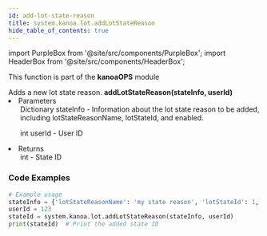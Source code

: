 ```yaml
---
id: add-lot-state-reason
title: system.kanoa.lot.addLotStateReason
hide_table_of_contents: true
---
```


import PurpleBox from '@site/src/components/PurpleBox';
import HeaderBox from '@site/src/components/HeaderBox';

<PurpleBox>This function is part of the <b>kanoaOPS</b> module</PurpleBox>

<HeaderBox header="Description">
  Adds a new lot state reason.
</HeaderBox>

<HeaderBox header="Syntax">
  <b>addLotStateReason(stateInfo, userId)</b>
    <li>Parameters <br />
      <ul>Dictionary stateInfo - Information about the lot state reason to be added, including lotStateReasonName, lotStateId, and enabled.</ul>
      <ul>int userId - User ID</ul>
    </li>
    <li>Returns <br />
      <ul>int - State ID</ul>
    </li>

</HeaderBox>

### Code Examples

```python
# Example usage
stateInfo = {'lotStateReasonName': 'my state reason', 'lotStateId': 1, 'enabled': True}
userId = 123
stateId = system.kanoa.lot.addLotStateReason(stateInfo, userId)
print(stateId)  # Print the added state ID

